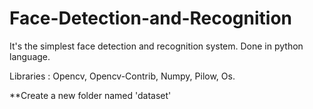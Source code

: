 # Face-Detection-and-Recognition
It's the simplest face detection and recognition system. Done in python language.

Libraries :
  Opencv,
  Opencv-Contrib,
  Numpy,
  Pilow,
  Os.

**Create a new folder named 'dataset'
